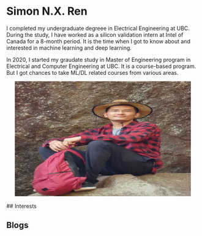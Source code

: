 # Simon N.X. Ren
I completed my undergraduate degreee in Electrical Engineering at UBC. During the study, I have worked as a silicon validation intern at Intel of Canada for a 8-month period. It is the time when I got to know about and interested in machine learning and deep learning.

In 2020, I started my graudate study in Master of Engineering program in Electrical and Computer Engineering at UBC. It is a course-based program. But I got chances to take ML/DL related courses from various areas. 

<p align="center">
  <img width="460" height="300" src="/me.png">
</p>
## Interests

## Blogs

